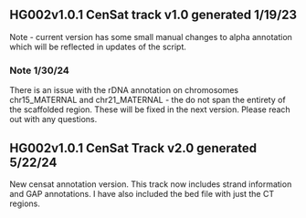 ## HG002v1.0.1 CenSat track v1.0 generated 1/19/23
Note - current version has some small manual changes to alpha annotation which will be reflected in updates of the script. 
### Note 1/30/24 
There is an issue with the rDNA annotation on chromosomes chr15_MATERNAL and chr21_MATERNAL - the do not span the entirety of the scaffolded region. These will be fixed in the next version. Please reach out with any questions.
## HG002v1.0.1 CenSat Track v2.0 generated 5/22/24
New censat annotation version. This track now includes strand information and GAP annotations. I have also included the bed file with just the CT regions. 
